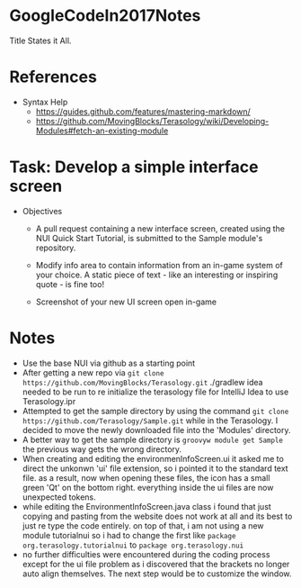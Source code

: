 # GoogleCodeIn2017Notes
Title States it All.

# References
* Syntax Help
   * https://guides.github.com/features/mastering-markdown/
   * https://github.com/MovingBlocks/Terasology/wiki/Developing-Modules#fetch-an-existing-module

# Task: Develop a simple interface screen
* Objectives

  * A pull request containing a new interface screen, created using the NUI Quick Start Tutorial, is submitted to the Sample module's repository.

  * Modify info area to contain information from an in-game system of your choice. A static piece of text - like an interesting or inspiring quote - is fine too!

  * Screenshot of your new UI screen open in-game

# Notes
  * Use the base NUI via github as a starting point
  * After getting a new repo via ```git clone https://github.com/MovingBlocks/Terasology.git``` ./gradlew idea needed to be run to re initialize the terasology file for IntelliJ Idea to use Terasology.ipr
  * Attempted to get the sample directory by using the command ```git clone https://github.com/Terasology/Sample.git``` while in the Terasology. I decided to move the newly downloaded file into the 'Modules' directory.
  * A better way to get the sample directory is ```groovyw module get Sample``` the previous way gets the wrong directory.
  * When creating and editing the environmenInfoScreen.ui it asked me to direct the unkonwn 'ui' file extension, so i pointed it to the standard text file. as a result, now when opening these files, the icon has a small green 'Qt' on the bottom right. everything inside the ui files are now unexpected tokens. 
  * while editing the EnvironmentInfoScreen.java class i found that just copying and pasting from the website does not work at all and its best to just re type the code entirely. on top of that, i am not using a new module tutorialnui so i had to change the first like ```package org.terasology.tutorialnui``` to ```package org.terasology.nui```
  * no further difficulties were encountered during the coding process except for the ui file problem as i discovered that the brackets no longer auto align themselves. The next step would be to customize the window.
